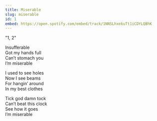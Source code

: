 ```yaml
---
title: Miserable
slug: miserable
id: 1
embed: https://open.spotify.com/embed/track/1NNSLhxekuTt1iCDYLQBhK
---
```


"1, 2"

Insufferable<br>
Got my hands full<br>
Can’t stomach you<br>
I’m miserable

I used to see holes<br>
Now I see beams<br>
For hangin’ around<br>
In my best clothes

Tick god damn tock<br>
Can’t beat this clock<br>
See how it goes<br>
I’m miserable
